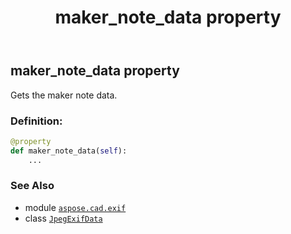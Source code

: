 ﻿---
title: maker_note_data property
second_title: Aspose.CAD for Python via .NET API References
description: 
type: docs
weight: 910
url: /python-net/aspose.cad.exif/jpegexifdata/maker_note_data/
is_root: false
---

## maker_note_data property


Gets the maker note data.
### Definition:
```python
@property
def maker_note_data(self):
    ...
```

### See Also
* module [`aspose.cad.exif`](../../)
* class [`JpegExifData`](/cad/python-net/aspose.cad.exif/jpegexifdata)
